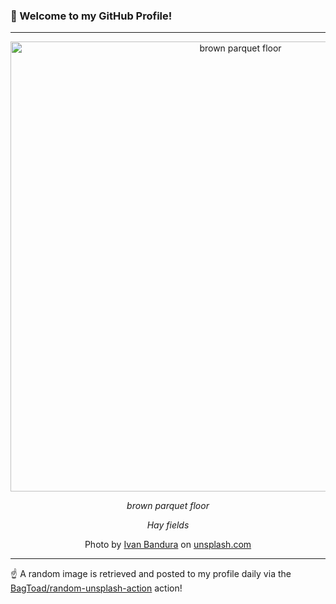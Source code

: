 ### 👋 Welcome to my GitHub Profile!

----

<div align="center">
  <img width="720" src="https://images.unsplash.com/photo-1571158432490-0beb07b2a38a?crop=entropy&cs=tinysrgb&fit=max&fm=jpg&ixid=M3w1NTI0OTR8MHwxfHJhbmRvbXx8fHx8fHx8fDE3NDEzMjc5ODV8&ixlib=rb-4.0.3&q=80&w=1080" alt="brown parquet floor">
  
  <em>brown parquet floor</em>
  
  <em>Hay fields</em>
  
  Photo by [Ivan Bandura](https://ivan.graphics) on [unsplash.com](https://unsplash.com/)
</div>

----

☝️ A random image is retrieved and posted to my profile daily via the [BagToad/random-unsplash-action](https://github.com/BagToad/random-unsplash-action) action!
